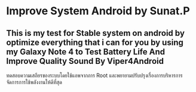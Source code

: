 ﻿# Improve System Android by Sunat.P
This is my test for Stable system on android by optimize everything that i can for you by using my Galaxy Note 4 to Test Battery Life And Improve Quality Sound By Viper4Android 
---------------------------------------------------------------------------------
ทดสอบความเสถียรของระบบโดยใช้แอพจากการ Root และพยายามปรับปรุงเรื่องการบริหารการจัดการการใช้พลังงานให้ดีที่สุด